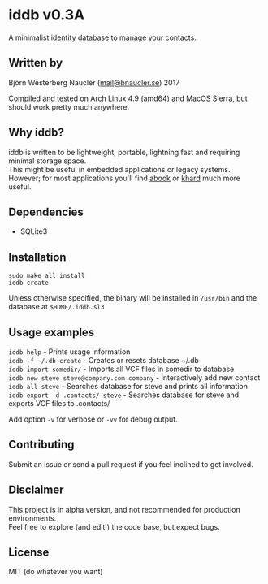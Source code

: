 # iddb v0.3A
A minimalist identity database to manage your contacts.  

## Written by
Björn Westerberg Nauclér (mail@bnaucler.se) 2017

Compiled and tested on Arch Linux 4.9 (amd64) and MacOS Sierra, but should work pretty much anywhere.

## Why iddb?
iddb is written to be lightweight, portable, lightning fast and requiring minimal storage space.  
This might be useful in embedded applications or legacy systems.  
However; for most applications you'll find [abook](http://abook.sourceforge.net/) or [khard](https://github.com/scheibler/khard) much more useful.

## Dependencies
* SQLite3

## Installation
`sudo make all install`  
`iddb create`

Unless otherwise specified, the binary will be installed in `/usr/bin` and the database at `$HOME/.iddb.sl3`

## Usage examples
`iddb help` - Prints usage information  
`iddb -f ~/.db create` - Creates or resets database ~/.db  
`iddb import somedir/` - Imports all VCF files in somedir to database  
`iddb new steve steve@company.com company` - Interactively add new contact  
`iddb all steve` - Searches database for steve and prints all information  
`iddb export -d .contacts/ steve` - Searches database for steve and exports VCF files to .contacts/

Add option `-v` for verbose or `-vv` for debug output.

## Contributing
Submit an issue or send a pull request if you feel inclined to get involved.

## Disclaimer
This project is in alpha version, and not recommended for production environments.  
Feel free to explore (and edit!) the code base, but expect bugs.

## License
MIT (do whatever you want)

